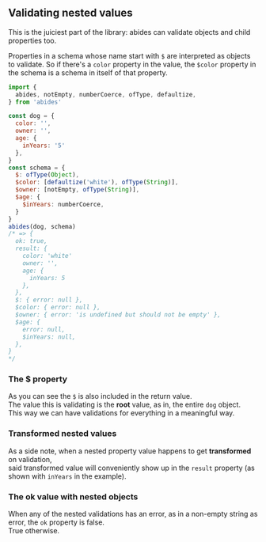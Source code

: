
## Validating nested values

This is the juiciest part of the library: abides can validate objects and child properties too.

Properties in a schema whose name start with `$` are interpreted as objects to validate.
So if there's a `color` property in the value, the `$color` property in the schema is a schema in itself of that property.

```javascript
import {
  abides, notEmpty, numberCoerce, ofType, defaultize,
} from 'abides'

const dog = {
  color: '',
  owner: '',
  age: {
    inYears: '5'
  },
}
const schema = {
  $: ofType(Object),
  $color: [defaultize('white'), ofType(String)],
  $owner: [notEmpty, ofType(String)],
  $age: {
    $inYears: numberCoerce,
  }
}
abides(dog, schema)
/* => {
  ok: true,
  result: {
    color: 'white'
    owner: '',
    age: {
      inYears: 5
    },
  },
  $: { error: null },
  $color: { error: null },
  $owner: { error: 'is undefined but should not be empty' },
  $age: { 
    error: null,
    $inYears: null,
  },
}
*/
```

### The $ property

As you can see the `$` is also included in the return value.  
The value this is validating is the **root** value, as in, the entire `dog` object.  
This way we can have validations for everything in a meaningful way.

### Transformed nested values

As a side note, when a nested property value happens to get **transformed** on validation,  
said transformed value will conveniently show up in the `result` property (as shown with `inYears` in the example).

### The ok value with nested objects

When any of the nested validations has an error, as in a non-empty string as error, the `ok` property is false.  
True otherwise.
